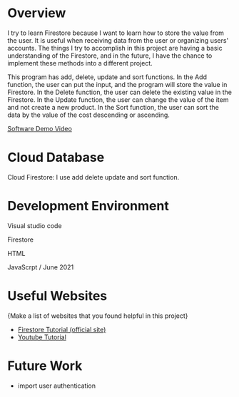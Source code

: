 # Overview

I try to learn Firestore because I want to learn how to store the value from the user. It is useful when receiving data from the user or organizing users' accounts. The things I try to accomplish in this project are having a basic understanding of the Firestore, and in the future, I have the chance to implement these methods into a different project.

This program has add, delete, update and sort functions. In the Add function, the user can put the input, and the program will store the value in Firestore. In the Delete function, the user can delete the existing value in the Firestore. In the Update function, the user can change the value of the item and not create a new product. In the Sort function, the user can sort the data by the value of the cost descending or ascending.

[Software Demo Video](https://www.youtube.com/watch?v=621c0iTL0oY)

# Cloud Database

Cloud Firestore: I use add delete update and sort function.

# Development Environment

Visual studio code

Firestore

HTML

JavaScrpt / June 2021

# Useful Websites

{Make a list of websites that you found helpful in this project}
* [Firestore Tutorial (official site)](https://firebase.google.com/docs/firestore)
* [Youtube Tutorial](https://www.youtube.com/watch?v=fgdpvwEWJ9M)

# Future Work

* import user authentication
